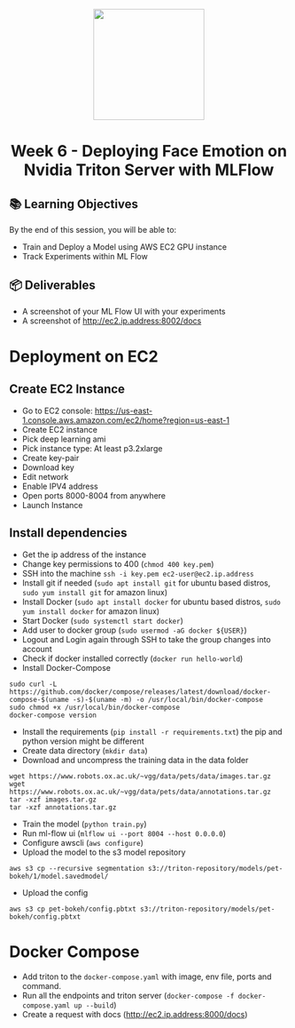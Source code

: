 <p align = "center" draggable=”false”
   ><img src="https://user-images.githubusercontent.com/37101144/161836199-fdb0219d-0361-4988-bf26-48b0fad160a3.png"
     width="200px"
     height="auto"/>
</p>

# <h1 align="center" id="heading">Week 6 - Deploying Face Emotion on Nvidia Triton Server with MLFlow</h1>

## 📚 Learning Objectives

By the end of this session, you will be able to:

- Train and Deploy a Model using AWS EC2 GPU instance
- Track Experiments within ML Flow

## 📦 Deliverables

- A screenshot of your ML Flow UI with your experiments
- A screenshot of <http://ec2.ip.address:8002/docs>

# Deployment on EC2

## Create EC2 Instance

- Go to EC2 console: <https://us-east-1.console.aws.amazon.com/ec2/home?region=us-east-1>
- Create EC2 instance
- Pick deep learning ami
- Pick instance type: At least p3.2xlarge
- Create key-pair
- Download key
- Edit network
- Enable IPV4 address
- Open ports 8000-8004 from anywhere
- Launch Instance

## Install dependencies

- Get the ip address of the instance
- Change key permissions to 400 (`chmod 400 key.pem`)
- SSH into the machine `ssh -i key.pem ec2-user@ec2.ip.address`
- Install git if needed (`sudo apt install git` for ubuntu based distros, `sudo yum install git` for amazon linux)
- Install Docker (`sudo apt install docker` for ubuntu based distros, `sudo yum install docker` for amazon linux)
- Start Docker (`sudo systemctl start docker`)
- Add user to docker group (`sudo usermod -aG docker ${USER}`)
- Logout and Login again through SSH to take the group changes into account
- Check if docker installed correctly (`docker run hello-world`)
- Install Docker-Compose

```
sudo curl -L https://github.com/docker/compose/releases/latest/download/docker-compose-$(uname -s)-$(uname -m) -o /usr/local/bin/docker-compose
sudo chmod +x /usr/local/bin/docker-compose
docker-compose version
```

- Install the requirements (`pip install -r requirements.txt`) the pip and python version might be different
- Create data directory (`mkdir data`)
- Download and uncompress the training data in the data folder

```
wget https://www.robots.ox.ac.uk/~vgg/data/pets/data/images.tar.gz
wget https://www.robots.ox.ac.uk/~vgg/data/pets/data/annotations.tar.gz
tar -xzf images.tar.gz
tar -xzf annotations.tar.gz
```

- Train the model (`python train.py`)
- Run ml-flow ui (`mlflow ui --port 8004 --host 0.0.0.0`)
- Configure awscli (`aws configure`)
- Upload the model to the s3 model repository

```
aws s3 cp --recursive segmentation s3://triton-repository/models/pet-bokeh/1/model.savedmodel/
```

- Upload the config

```
aws s3 cp pet-bokeh/config.pbtxt s3://triton-repository/models/pet-bokeh/config.pbtxt
```

# Docker Compose

- Add triton to the `docker-compose.yaml` with image, env file, ports and command.
- Run all the endpoints and triton server (`docker-compose -f docker-compose.yaml up --build`)
- Create a request with docs (<http://ec2.ip.address:8000/docs>)
